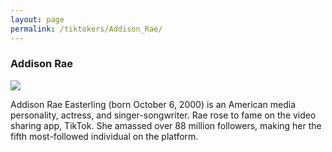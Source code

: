 ```yaml
---
layout: page
permalink: /tiktokers/Addison_Rae/
---
```

### Addison Rae


<img src="//upload.wikimedia.org/wikipedia/commons/thumb/4/4e/Addison_Rae_-_Pandora_2021_3.jpg/220px-Addison_Rae_-_Pandora_2021_3.jpg"> 

Addison Rae Easterling (born October 6, 2000) is an American media personality, actress, and singer-songwriter. Rae rose to fame on the video sharing app, TikTok. She amassed over 88 million followers, making her the fifth most-followed individual on the platform.  

